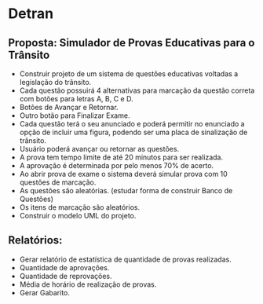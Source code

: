 # Detran

## Proposta: Simulador de Provas Educativas para o Trânsito
 
* Construir projeto de um sistema de questões educativas voltadas a legislação do trânsito. 
* Cada questão possuirá 4 alternativas para marcação da questão correta com botões para letras A, B, C e D. 
* Botões de Avançar e Retornar. 
* Outro botão para Finalizar Exame. 
* Cada questão terá o seu anunciado e poderá permitir no enunciado a opção de incluir uma figura, podendo ser uma placa de sinalização de trânsito.
* Usuário poderá avançar ou retornar as questões.
* A prova tem tempo limite de até 20 minutos para ser realizada.
* A aprovação é determinada por pelo menos 70% de acerto.
* Ao abrir prova de exame o sistema deverá simular prova com 10 questões de marcação. 
* As questões são aleatórias. (estudar forma de construir Banco de Questões)
* Os itens de marcação são aleatórios. 
* Construir o modelo UML do projeto. 

## Relatórios:  
* Gerar relatório de estatística de quantidade de provas realizadas.
* Quantidade de aprovações.
* Quantidade de reprovações.
* Média de horário de realização de provas.
* Gerar Gabarito.